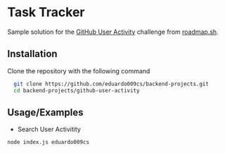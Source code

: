 
# Task Tracker

Sample solution for the [GitHub User Activity](https://roadmap.sh/projects/github-user-activity) challenge from [roadmap.sh](https://roadmap.sh/).


## Installation

Clone the repository with the following command

```bash
  git clone https://github.com/eduardo009cs/backend-projects.git
  cd backend-projects/github-user-activity
```
    
## Usage/Examples

- Search User Activitity
```bash
node index.js eduardo009cs
```